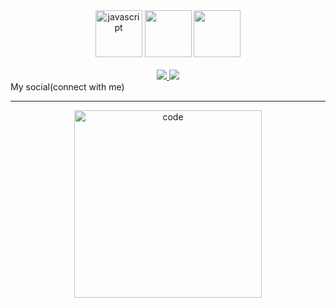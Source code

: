 <div align="center">
  <img src="https://camo.githubusercontent.com/34fe4f926fc932a3de839fc7a907214c407dc68313e2153881933d086778e1f9/68747470733a2f2f632e74656e6f722e636f6d2f545265556f6a4e6c5a367741414141692f6a732d6a6176617363726970742e67696666" alt="javascript" width="75" />
  <img src="https://upload.wikimedia.org/wikipedia/commons/thumb/a/a7/React-icon.svg/512px-React-icon.svg.png?20220125121207" src="react" width="75" />
   <img src="https://avatars.mds.yandex.net/i?id=f8261e35a4df4f8ecf9ecf22a7f30726_sr-5578976-images-thumbs&n=13&exp=1" src="typescript" width="75" />
  <div> <br/> </div>
  <div>
    <a href="https://t.me/ShbEvg" target="_blank" >
      <img src="https://img.shields.io/badge/Telegram-2CA5E0?style=for-the-badge&logo=telegram&logoColor=white" />
    </a>
    <a href="mailto:zhenya.shabolin.03@gmail.com" target="_blank" >
      <img src="https://img.shields.io/badge/Gmail-D14836?style=for-the-badge&logo=gmail&logoColor=white" />
    </a>
  </div>
</div
  
## My social(connect with me)
<hr>
<div align="center">
  <img src="[![png-clipart-twitch-sombra-logo-others-purple-violet-transformed.png](https://i.postimg.cc/wTRQsKmb/png-clipart-twitch-sombra-logo-others-purple-violet-transformed.png)](https://postimg.cc/N5YHWzb1)" alt="code" width="300"/>
</div>

